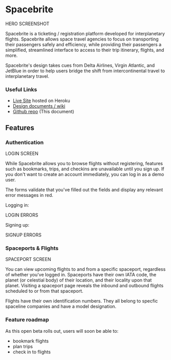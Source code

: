 # Spacebrite

HERO SCREENSHOT

Spacebrite is a ticketing / registration platform developed for interplanetary flights. Spacebrite allows space travel agencies to focus on transporting their passengers safely and efficiency, while providing their passengers a simplified, streamlined interface to access to their trip itinerary, flights, and more.

Spacebrite's design takes cues from Delta Airlines, Virgin Atlantic, and JetBlue in order to help users bridge the shift from intercontinental travel to interplanetary travel.

### Useful Links
- [Live Site](http://spacebrite-demo.herokuapp.com/) hosted on Heroku
- [Design documents / wiki](https://github.com/johnenriquez/spacebrite/wiki)
- [Github repo](https://github.com/johnenriquez/spacebrite) (This document)

## Features

### Authentication

LOGIN SCREEN

While Spacebrite allows you to browse flights without registering, features such as bookmarks, trips, and checkins are unavailable until you sign up. If you don't want to create an account immediately, you can log in as a demo user.

The forms validate that you've filled out the fields and display any relevant error messages in red.

Logging in:

LOGIN ERRORS

Signing up:

SIGNUP ERRORS

### Spaceports & Flights

SPACEPORT SCREEN

You can view upcoming flights to and from a specific spaceport, regardless of whether you've logged in. Spaceports have their own IATA code, the planet (or celestial body) of their location, and their locality upon that planet. Visiting a spaceport page reveals the inbound and outbound flights scheduled to or from that spaceport.

Flights have their own identification numbers. They all belong to specfic spaceline companies and have a model designation.


### Feature roadmap

As this open beta rolls out, users will soon be able to:
- bookmark flights
- plan trips
- check in to flights


